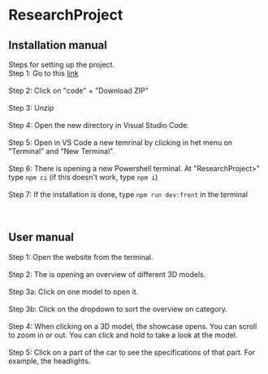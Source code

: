 # ResearchProject

## Installation manual
Steps for setting up the project.
<br>
Step 1: Go to this [link](https://github.com/WittevrongelLaura/ResearchProject)
<br><br>
Step 2: Click on "code" + "Download ZIP"
<br><br>
Step 3: Unzip
<br><br>
Step 4: Open the new directory in Visual Studio Code.
<br><br>
Step 5: Open in VS Code a new temrinal by clicking in het menu on "Terminal" and "New Terminal".
<br><br>
Step 6: There is opening a new Powershell terminal. At "ResearchProject>" type `npm ci` (if this doesn't work, type `npm i`)
<br><br>
Step 7: If the installation is done, type `npm run dev:front` in the terminal
<br><br><br>

## User manual
Step 1: Open the website from the terminal.
<br><br>
Step 2: The is opening an overview of different 3D models.
<br><br>
Step 3a: Click on one model to open it.
<br><br>
Step 3b: Click on the dropdown to sort the overview on category.
<br><br>
Step 4: When clicking on a 3D model, the showcase opens. You can scroll to zoom in or out. You can click and hold to take a look at the model.
<br><br>
Step 5: Click on a part of the car to see the specifications of that part. For example, the headlights.
